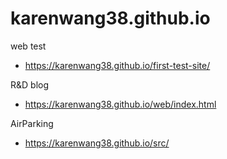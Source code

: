 # karenwang38.github.io
web test
- https://karenwang38.github.io/first-test-site/

R&D blog
- https://karenwang38.github.io/web/index.html

AirParking 
- https://karenwang38.github.io/src/
